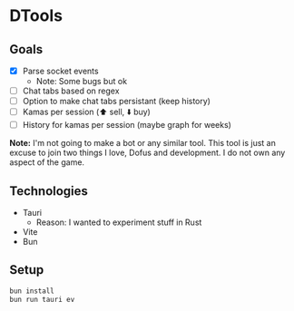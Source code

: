 # DTools 

## Goals

- [x] Parse socket events
  - Note: Some bugs but ok
- [ ] Chat tabs based on regex
- [ ] Option to make chat tabs persistant (keep history)
- [ ] Kamas per session (⬆️ sell, ⬇️  buy)
- [ ] History for kamas per session (maybe graph for weeks)

**Note:**
I'm not going to make a bot or any similar tool.
This tool is just an excuse to join two things I love, Dofus and development.
I do not own any aspect of the game.

## Technologies

- Tauri
  - Reason: I wanted to experiment stuff in Rust
- Vite
- Bun
 
## Setup

```sh
bun install
bun run tauri ev
```
